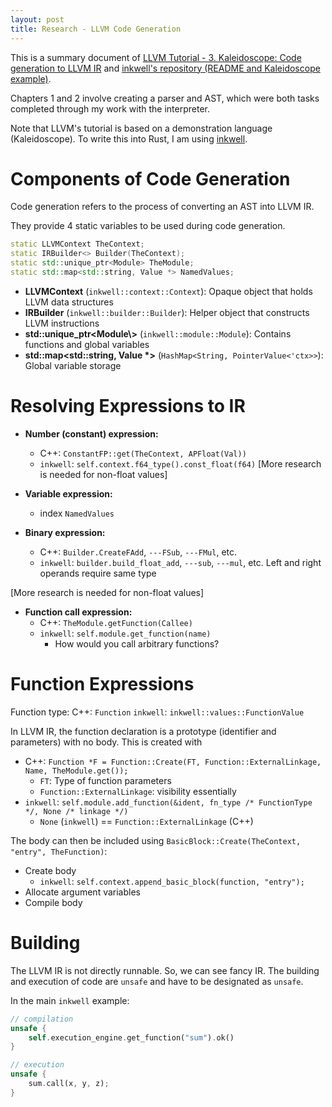 ```yaml
---
layout: post
title: Research - LLVM Code Generation
---
```

This is a summary document of [LLVM Tutorial - 3. Kaleidoscope: Code generation to LLVM IR](https://llvm.org/docs/tutorial/MyFirstLanguageFrontend/LangImpl03.html) and [inkwell's repository (README and Kaleidoscope example)](https://github.com/TheDan64/inkwell).

Chapters 1 and 2 involve creating a parser and AST, which were both tasks completed through my work with the interpreter.

Note that LLVM's tutorial is based on a demonstration language (Kaleidoscope).
To write this into Rust, I am using [inkwell](https://thedan64.github.io/inkwell/inkwell/index.html).

# Components of Code Generation

Code generation refers to the process of converting an AST into LLVM IR.

They provide 4 static variables to be used during code generation.
```cpp
static LLVMContext TheContext;
static IRBuilder<> Builder(TheContext);
static std::unique_ptr<Module> TheModule;
static std::map<std::string, Value *> NamedValues;
```
* **LLVMContext** (`inkwell::context::Context`): Opaque object that holds LLVM data structures
* **IRBuilder** (`inkwell::builder::Builder`): Helper object that constructs LLVM instructions
* **std::unique_ptr<Module\\>** (`inkwell::module::Module`): Contains functions and global variables
* **std::map<std::string, Value \*>** (`HashMap<String, PointerValue<'ctx>>`): Global variable storage

# Resolving Expressions to IR

- **Number (constant) expression:**
	- C++: `ConstantFP::get(TheContext, APFloat(Val))`
	- `inkwell`: `self.context.f64_type().const_float(f64)`
\[More research is needed for non-float values]

- **Variable expression:**
	- index `NamedValues`
	
- **Binary expression:**
	- C++: `Builder.CreateFAdd`, `---FSub`, `---FMul`, etc.
	- `inkwell`: `builder.build_float_add`, `---sub`, `---mul`, etc.
Left and right operands require same type

\[More research is needed for non-float values]

- **Function call expression:**
	- C++: `TheModule.getFunction(Callee)`
	- `inkwell`: `self.module.get_function(name)`
		- How would you call arbitrary functions?

# Function Expressions
Function type:
	C++: `Function`
	`inkwell`: `inkwell::values::FunctionValue`

In LLVM IR, the function declaration is a prototype (identifier and parameters) with no body. This is created with
- C++: `Function *F = Function::Create(FT, Function::ExternalLinkage, Name, TheModule.get());`
	- `FT`: Type of function parameters
	- `Function::ExternalLinkage`: visibility essentially
- `inkwell`: `self.module.add_function(&ident, fn_type /* FunctionType */, None /* linkage */)`
	- `None` (`inkwell`) == `Function::ExternalLinkage` (C++)

The body can then be included using `BasicBlock::Create(TheContext, "entry", TheFunction)`:

- Create body
	- `inkwell`: `self.context.append_basic_block(function, "entry");`
- Allocate argument variables
- Compile body

# Building
The LLVM IR is not directly runnable. So, we can see fancy IR.
The building and execution of code are `unsafe` and have to be designated as `unsafe`.

In the main `inkwell` example:
```rust
// compilation
unsafe {
    self.execution_engine.get_function("sum").ok()
}

// execution
unsafe {
    sum.call(x, y, z);
}
```